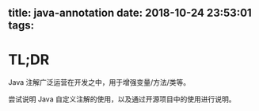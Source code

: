 title: java-annotation
date: 2018-10-24 23:53:01
tags:
---

# TL;DR

Java 注解广泛运营在开发之中，用于增强变量/方法/类等。

尝试说明 Java 自定义注解的使用，以及通过开源项目中的使用进行说明。

<!-- java-aonnotaion -->
<!-- more -->

